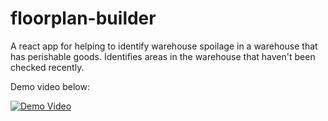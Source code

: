 # floorplan-builder
 A react app for helping to identify warehouse spoilage in a warehouse that has perishable goods.  Identifies areas in the warehouse that haven't been checked recently.

Demo video below:

[![Demo Video](https://img.youtube.com/vi/RVQdEVhAFT4/0.jpg)](http://www.youtube.com/watch?v=RVQdEVhAFT4)


